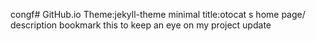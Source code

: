 congf# GitHub.io
Theme:jekyll-theme minimal title:otocat s home page/ description bookmark this to keep an eye on my project update 
